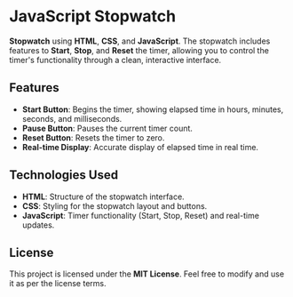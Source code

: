 # JavaScript Stopwatch

**Stopwatch** using **HTML**, **CSS**, and **JavaScript**. The stopwatch includes features to **Start**, **Stop**, and **Reset** the timer, allowing you to control the timer's functionality through a clean, interactive interface. 

## Features

- **Start Button**: Begins the timer, showing elapsed time in hours, minutes, seconds, and milliseconds.
- **Pause Button**: Pauses the current timer count.
- **Reset Button**: Resets the timer to zero.
- **Real-time Display**: Accurate display of elapsed time in real time.

## Technologies Used

- **HTML**: Structure of the stopwatch interface.
- **CSS**: Styling for the stopwatch layout and buttons.
- **JavaScript**: Timer functionality (Start, Stop, Reset) and real-time updates.

## License

This project is licensed under the **MIT License**. Feel free to modify and use it as per the license terms.
